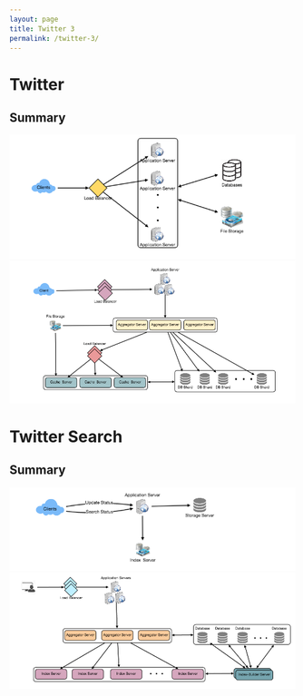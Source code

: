 ```yaml
---
layout: page
title: Twitter 3
permalink: /twitter-3/
---
```


# Twitter

## Summary
![overview](imgs/twitter-overview.png)
![summary](imgs/twitter-detail.png)


# Twitter Search

## Summary
![overview](imgs/twitter-search-overview.png)
![detail](imgs/twitter-search-detail.png)
